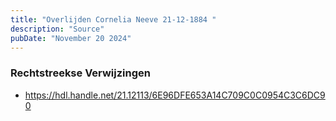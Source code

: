 ```yaml
---
title: "Overlijden Cornelia Neeve 21-12-1884 "
description: "Source"
pubDate: "November 20 2024"
---
```


### Rechtstreekse Verwijzingen
- https://hdl.handle.net/21.12113/6E96DFE653A14C709C0C0954C3C6DC90